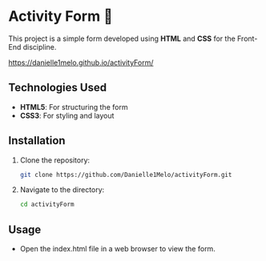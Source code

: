 # Activity Form 📝

This project is a simple form developed using **HTML** and **CSS** for the Front-End discipline.

https://danielle1melo.github.io/activityForm/ 

## Technologies Used
- **HTML5**: For structuring the form
- **CSS3**: For styling and layout

## Installation
1. Clone the repository:
   ```bash
   git clone https://github.com/Danielle1Melo/activityForm.git

2. Navigate to the directory:
    ```bash
   cd activityForm

## Usage
- Open the index.html file in a web browser to view the form.
